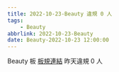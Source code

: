 ```yaml
---
title: 2022-10-23-Beauty 違規 0 人
tags:
    - Beauty
abbrlink: 2022-10-23-Beauty
date: Beauty-2022-10-23 12:00:00
---
```

Beauty 板 [板規連結](https://www.ptt.cc/bbs/Beauty/M.1630069980.A.84B.html)
昨天違規 0 人

